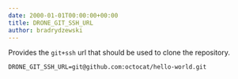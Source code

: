 ```yaml
---
date: 2000-01-01T00:00:00+00:00
title: DRONE_GIT_SSH_URL
author: bradrydzewski
---
```


Provides the `git+ssh` url that should be used to clone the repository. 

```
DRONE_GIT_SSH_URL=git@github.com:octocat/hello-world.git
```
